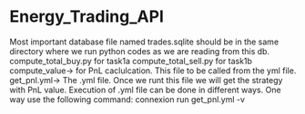 # Energy_Trading_API
Most important database file named trades.sqlite should be in the same directory where we run python codes as we are reading from this db.
compute_total_buy.py for task1a
compute_total_sell.py for task1b
compute_value-> for PnL caclulcation. This file to be called from the yml file.
get_pnl.yml-> The .yml file. Once we runt this file we will get the strategy with PnL value.
Execution of .yml file can be done in different ways. One way use the following command: 
connexion run get_pnl.yml -v
